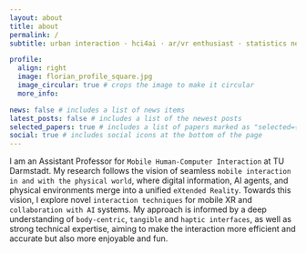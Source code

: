 ```yaml
---
layout: about
title: about
permalink: /
subtitle: urban interaction · hci4ai · ar/vr enthusiast · statistics nerd

profile:
  align: right
  image: florian_profile_square.jpg
  image_circular: true # crops the image to make it circular
  more_info:

news: false # includes a list of news items
latest_posts: false # includes a list of the newest posts
selected_papers: true # includes a list of papers marked as "selected={true}"
social: true # includes social icons at the bottom of the page
---
```


I am an Assistant Professor for `Mobile Human-Computer Interaction` at TU Darmstadt. My research follows the vision of seamless `mobile interaction in and with the physical world`, where digital information, AI agents, and physical environments merge into a unified `eXtended Reality`. Towards this vision, I explore novel `interaction techniques` for mobile XR and `collaboration with AI` systems. My approach is informed by a deep understanding of `body-centric`, `tangible` and `haptic interfaces`, as well as strong technical expertise, aiming to make the interaction more efficient and accurate but also more enjoyable and fun.
